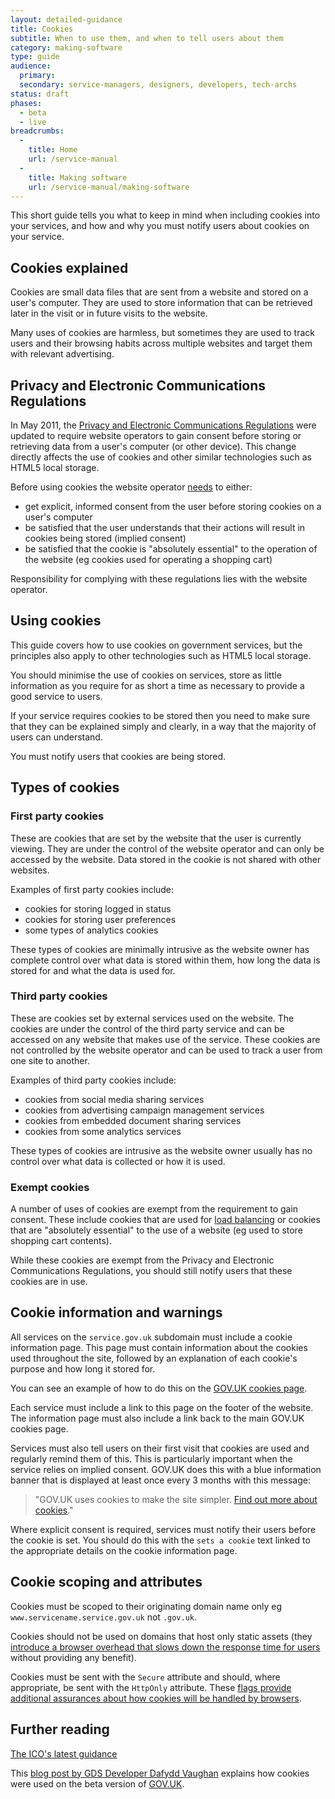 ```yaml
---
layout: detailed-guidance
title: Cookies
subtitle: When to use them, and when to tell users about them
category: making-software
type: guide
audience:
  primary: 
  secondary: service-managers, designers, developers, tech-archs
status: draft
phases:
  - beta
  - live
breadcrumbs:
  -
    title: Home
    url: /service-manual
  -
    title: Making software
    url: /service-manual/making-software
---
```



This short guide tells you what to keep in mind when including cookies into your services, and how and why you must notify users about cookies on your service.

## Cookies explained

Cookies are small data files that are sent from a website and stored on a user's computer. They are used to store information that can be retrieved later in the visit or in future visits to the website.

Many uses of cookies are harmless, but sometimes they are used to track users and their browsing habits across multiple websites and target them with relevant advertising.

## Privacy and Electronic Communications Regulations

In May 2011, the [Privacy and Electronic Communications Regulations](http://ico.org.uk/for_organisations/privacy_and_electronic_communications) were updated to require website operators to gain consent before storing or retrieving data from a user's computer (or other device). This change directly affects the use of cookies and other similar technologies such as HTML5 local storage.

Before using cookies the website operator [needs](http://www.ico.org.uk/for_organisations/privacy_and_electronic_communications/the_guide/cookies) to either:

- get explicit, informed consent from the user before storing cookies on a user's computer
- be satisfied that the user understands that their actions will result in cookies being stored (implied consent)
- be satisfied that the cookie is "absolutely essential" to the operation of the website (eg cookies used for operating a shopping cart)

Responsibility for complying with these regulations lies with the website operator.

## Using cookies

This guide covers how to use cookies on government services, but the principles also apply to other technologies such as HTML5 local storage.

You should minimise the use of cookies on services, store as little information as you require for as short a time as necessary to provide a good service to users.

If your service requires cookies to be stored then you need to make sure that they can be explained simply and clearly, in a way that the majority of users can understand.

You must notify users that cookies are being stored.

## Types of cookies

### First party cookies

These are cookies that are set by the website that the user is currently viewing. They are under the control of the website operator and can only be accessed by the website. Data stored in the cookie is not shared with other websites.

Examples of first party cookies include:

- cookies for storing logged in status
- cookies for storing user preferences
- some types of analytics cookies

These types of cookies are minimally intrusive as the website owner has complete control over what data is stored within them, how long the data is stored for and what the data is used for.


### Third party cookies

These are cookies set by external services used on the website. The cookies are under the control of the third party service and can be accessed on any website that makes use of the service. These cookies are not controlled by the website operator and can be used to track a user from one site to another.

Examples of third party cookies include:

- cookies from social media sharing services
- cookies from advertising campaign management services
- cookies from embedded document sharing services
- cookies from some analytics services

These types of cookies are intrusive as the website owner usually has no control over what data is collected or how it is used.

### Exempt cookies

A number of uses of cookies are exempt from the requirement to gain consent. These include cookies that are used for [load balancing](http://en.wikipedia.org/wiki/Load_balancing_(computing)) or cookies that are "absolutely essential" to the use of a website (eg used to store shopping cart contents).

While these cookies are exempt from the Privacy and Electronic Communications Regulations, you should still notify users that these cookies are in use.

## Cookie information and warnings

All services on the `service.gov.uk` subdomain must include a cookie information page. This page must contain information about the cookies used throughout the site, followed by an explanation of each cookie's purpose and how long it stored for.

You can see an example of how to do this on the [GOV.UK cookies page](https://www.gov.uk/support/cookies).

Each service must include a link to this page on the footer of the website. The information page must also include a link back to the main GOV.UK cookies page.

Services must also tell users on their first visit that cookies are used and regularly remind them of this. This is particularly important when the service relies on implied consent. GOV.UK does this with a blue information banner that is displayed at least once every 3 months with this message:

> "GOV.UK uses cookies to make the site simpler. [Find out more about cookies](https://www.gov.uk/support/cookies)."

Where explicit consent is required, services must notify their users before the cookie is set. You should do this with the `sets a cookie` text linked to the appropriate details on the cookie information page.

## Cookie scoping and attributes

Cookies must be scoped to their originating domain name only eg `www.servicename.service.gov.uk` not `.gov.uk`.

Cookies should not be used on domains that host only static assets (they [introduce a browser overhead that slows down the response time for users](http://developer.yahoo.com/performance/rules.html#cookie_free) without providing any benefit).

Cookies must be sent with the `Secure` attribute and should, where appropriate, be sent with the `HttpOnly` attribute. These [flags provide additional assurances about how cookies will be handled by browsers](https://en.wikipedia.org/wiki/HTTP_cookie#Secure_and_HttpOnly).


## Further reading
[The ICO's latest guidance](http://www.ico.gov.uk/for_organisations/privacy_and_electronic_communications/the_guide/cookies.aspx)

This [blog post by GDS Developer Dafydd Vaughan](http://digital.cabinetoffice.gov.uk/2012/01/12/cookies-on-the-beta/) explains how cookies were used on the beta version of [GOV.UK](https://www.gov.uk).
